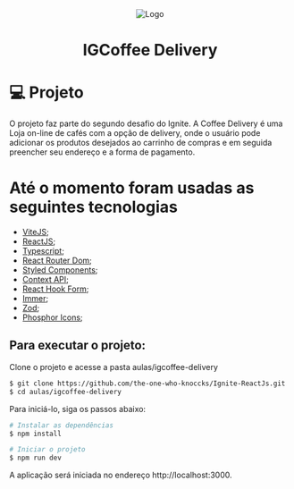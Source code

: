 <div align='center'>
  <img src="preview/preview.gif" alt="Logo">
</div>

<h1 align='center'>
IGCoffee Delivery
</h1>



 # 💻 Projeto
 
O projeto faz parte do segundo desafio do Ignite. A Coffee Delivery é uma Loja on-line de cafés com a opção de delivery, onde o usuário pode adicionar os produtos desejados  ao carrinho de compras e em seguida preencher seu endereço e a forma de pagamento.


 #  Até o momento foram usadas as seguintes tecnologias

- [ViteJS](https://vitejs.dev/);
- [ReactJS](https://pt-br.reactjs.org/);
- [Typescript](https://www.typescriptlang.org/);
- [React Router Dom](https://v5.reactrouter.com/web/guides/quick-start);
- [Styled Components](https://styled-components.com/);
- [Context API](https://reactjs.org/docs/context.html);
- [React Hook Form](https://react-hook-form.com/);
- [Immer](https://immerjs.github.io/immer/);
- [Zod](https://github.com/colinhacks/zod);
- [Phosphor Icons](https://phosphoricons.com/);


## Para executar o projeto:

Clone o projeto e acesse a pasta aulas/igcoffee-delivery

```bash
$ git clone https://github.com/the-one-who-knoccks/Ignite-ReactJs.git
$ cd aulas/igcoffee-delivery
```
Para iniciá-lo, siga os passos abaixo:
```bash
# Instalar as dependências
$ npm install

# Iniciar o projeto
$ npm run dev
```
A aplicação será iniciada no endereço http://localhost:3000.















